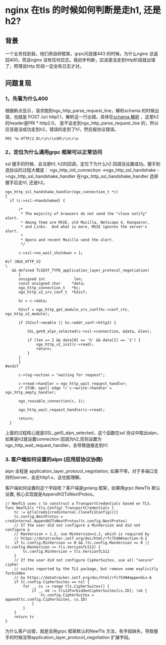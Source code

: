 # nginx 在tls 的时候如何判断是走h1, 还是h2?

## 背景
一个业务找到我，他们用自研框架，grpc问连接443 的时候，为什么nginx 总返回400，而且nginx 没有任何日志。我初步判断，应该是没走到http阶段就出错了，照理说http 阶段一定会有日志才对。

## 问题复现
### 1，先看为什么400
根据断点显示，请求跑到ngx_http_parse_request_line，解析schema 的时候出错，也就是 POST /uri http1.1，解析这一行出错。具体在[schema 解析](https://github.com/nginx/nginx/blob/master/src/http/ngx_http_parse.c#L104)
，这里h2 的header是PRI * http2.0， 是不会走到ngx_http_parse_request_line 的，所以应该是没成功走到h2，错误的走到了h1，然后报协议错误。
```
PRI *m HTTP/2.0\r\n\r\nSM\r\n\r\n
```


### 2，定位为什么通用grpc 框架可以正常访问
  ssl 握手的时候，会注册h1, h2的回调，定位下为什么h2 回调没设置成功。握手到选协议的过程大概是：
  ngx_http_init_connection
    ->ngx_http_ssl_handshake
      ->ngx_http_ssl_handshake_handler
  在ngx_http_ssl_handshake_handler 选择握手后走h1, 还是h2。
  ```
  ngx_http_ssl_handshake_handler(ngx_connection_t *c)
{
    if (c->ssl->handshaked) {

        /*
         * The majority of browsers do not send the "close notify" alert.
         * Among them are MSIE, old Mozilla, Netscape 4, Konqueror,
         * and Links.  And what is more, MSIE ignores the server's alert.
         *
         * Opera and recent Mozilla send the alert.
         */

        c->ssl->no_wait_shutdown = 1;

#if (NGX_HTTP_V2                                                              \
     && defined TLSEXT_TYPE_application_layer_protocol_negotiation)
        {
        unsigned int             len;
        const unsigned char     *data;
        ngx_http_connection_t   *hc;
        ngx_http_v2_srv_conf_t  *h2scf;

        hc = c->data;

        h2scf = ngx_http_get_module_srv_conf(hc->conf_ctx, ngx_http_v2_module);

        if (h2scf->enable || hc->addr_conf->http2) {

            SSL_get0_alpn_selected(c->ssl->connection, &data, &len);

            if (len == 2 && data[0] == 'h' && data[1] == '2') {
                ngx_http_v2_init(c->read);
                return;
            }
        }
        }
#endif

        c->log->action = "waiting for request";

        c->read->handler = ngx_http_wait_request_handler;
        /* STUB: epoll edge */ c->write->handler = ngx_http_empty_handler;

        ngx_reusable_connection(c, 1);

        ngx_http_wait_request_handler(c->read);

        return;
    }
  ```
上面的过程核心就是SSL_get0_alpn_selected，这个函数在ssl 协议中取出alpn，如果是h2就设置connection 回调为h2,否则设置为ngx_http_wait_request_handler，会导致链接走到h1.

### 3. 客户端如何设置的alpn (应用层协议协商)
alpn 全程是 application_layer_protocol_negotiation, 如果不带，对于多端口支持的server，会走http1.x，这也能理解。

客户端如何设置的这个字段呢？客户端是golang 框架，如果用grpc.NewTls 默认设置, 核心实现就是AppendH2ToNextProtos。
```
// NewTLS uses c to construct a TransportCredentials based on TLS.
func NewTLS(c *tls.Config) TransportCredentials {
	tc := &tlsCreds{credinternal.CloneTLSConfig(c)}
	tc.config.NextProtos = credinternal.AppendH2ToNextProtos(tc.config.NextProtos)
	// If the user did not configure a MinVersion and did not configure a
	// MaxVersion < 1.2, use MinVersion=1.2, which is required by
	// https://datatracker.ietf.org/doc/html/rfc7540#section-9.2
	if tc.config.MinVersion == 0 && (tc.config.MaxVersion == 0 || tc.config.MaxVersion >= tls.VersionTLS12) {
		tc.config.MinVersion = tls.VersionTLS12
	}
	// If the user did not configure CipherSuites, use all "secure" cipher
	// suites reported by the TLS package, but remove some explicitly forbidden
	// by https://datatracker.ietf.org/doc/html/rfc7540#appendix-A
	if tc.config.CipherSuites == nil {
		for _, cs := range tls.CipherSuites() {
			if _, ok := tls12ForbiddenCipherSuites[cs.ID]; !ok {
				tc.config.CipherSuites = append(tc.config.CipherSuites, cs.ID)
			}
		}
	}
	return tc
}
```

为什么客户出错，就是没用grpc 框架默认的NewTls 方法，有字段缺失，导致握手的时候没带application_layer_protocol_negotiation 扩展字段。
